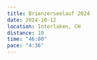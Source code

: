 ```yaml
---
title: Brienzerseelauf 2024
date: 2024-10-12
location: Interlaken, CH
distance: 10
time: "46:00"
pace: "4:36"
---
```

